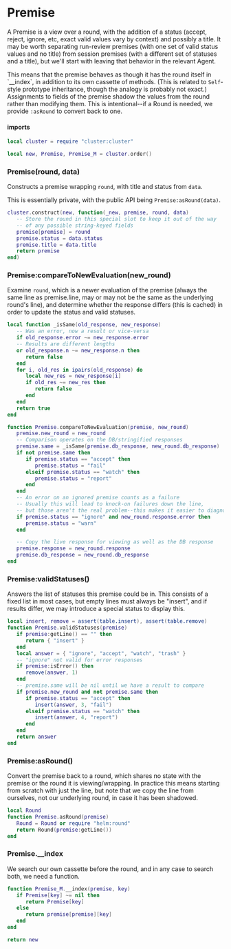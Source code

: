 # Premise

A Premise is a view over a round, with the addition of a status \(accept,
reject, ignore, etc, exact valid values vary by context\) and possibly a title\.
It may be worth separating run\-review premises \(with one set of valid status
values and no title\) from session premises \(with a different set of statuses
and a title\), but we'll start with leaving that behavior in the relevant
Agent\.

This means that the premise behaves as though it has the round itself in
\`\_\_index\`, in addition to its own cassette of methods\. \(This is related to
`Self`\-style prototype inheritance, though the analogy is probably not exact\.\)
Assignments to fields of the premise shadow the values from the round rather
than modifying them\. This is intentional\-\-if a Round is needed, we provide
`:asRound` to convert back to one\.

#### imports

```lua
local cluster = require "cluster:cluster"
```

```lua
local new, Premise, Premise_M = cluster.order()
```


### Premise\(round, data\)

Constructs a premise wrapping `round`, with title and status from `data`\.

This is essentially private, with the public API being
`Premise:asRound(data)`\.

```lua
cluster.construct(new, function(_new, premise, round, data)
   -- Store the round in this special slot to keep it out of the way
   -- of any possible string-keyed fields
   premise[premise] = round
   premise.status = data.status
   premise.title = data.title
   return premise
end)
```


### Premise:compareToNewEvaluation\(new\_round\)

Examine `round`, which is a newer evaluation of the premise \(always the same
line as premise\.line, may or may not be the same as the underlying round's
line\), and determine whether the response differs \(this is cached\) in order to
update the status and valid statuses\.

```lua
local function _isSame(old_response, new_response)
   -- Was an error, now a result or vice-versa
   if old_response.error ~= new_response.error
   -- Results are different lengths
   or old_response.n ~= new_response.n then
      return false
   end
   for i, old_res in ipairs(old_response) do
      local new_res = new_response[i]
      if old_res ~= new_res then
         return false
      end
   end
   return true
end

function Premise.compareToNewEvaluation(premise, new_round)
   premise.new_round = new_round
   -- Comparison operates on the DB/stringified responses
   premise.same = _isSame(premise.db_response, new_round.db_response)
   if not premise.same then
      if premise.status == "accept" then
         premise.status = "fail"
      elseif premise.status == "watch" then
         premise.status = "report"
      end
   end
   -- An error on an ignored premise counts as a failure
   -- Usually this will lead to knock-on failures down the line,
   -- but those aren't the real problem--this makes it easier to diagnose
   if premise.status == "ignore" and new_round.response.error then
      premise.status = "warn"
   end

   -- Copy the live response for viewing as well as the DB response
   premise.response = new_round.response
   premise.db_response = new_round.db_response
end
```


### Premise:validStatuses\(\)

Answers the list of statuses this premise could be in\. This consists of a
fixed list in most cases, but empty lines must always be "insert", and if
results differ, we may introduce a special status to display this\.

```lua
local insert, remove = assert(table.insert), assert(table.remove)
function Premise.validStatuses(premise)
   if premise:getLine() == "" then
      return { "insert" }
   end
   local answer = { "ignore", "accept", "watch", "trash" }
   -- "ignore" not valid for error responses
   if premise:isError() then
      remove(answer, 1)
   end
   -- premise.same will be nil until we have a result to compare
   if premise.new_round and not premise.same then
      if premise.status == "accept" then
         insert(answer, 3, "fail")
      elseif premise.status == "watch" then
         insert(answer, 4, "report")
      end
   end
   return answer
end
```


### Premise:asRound\(\)

Convert the premise back to a round, which shares no state with the premise or
the round it is viewing/wrapping\. In practice this means starting from scratch
with just the line, but note that we copy the line from ourselves, not our
underlying round, in case it has been shadowed\.

```lua
local Round
function Premise.asRound(premise)
   Round = Round or require "helm:round"
   return Round(premise:getLine())
end
```


### Premise\.\_\_index

We search our own cassette before the round, and in any case to search both,
we need a function\.

```lua
function Premise_M.__index(premise, key)
   if Premise[key] ~= nil then
      return Premise[key]
   else
      return premise[premise][key]
   end
end
```


```lua
return new
```